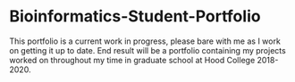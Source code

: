 # Bioinformatics-Student-Portfolio
This portfolio is a current work in progress, please bare with me as I work on getting it up to date. 
End result will be a portfolio containing my projects worked on throughout my time in graduate school at Hood College 2018-2020.
